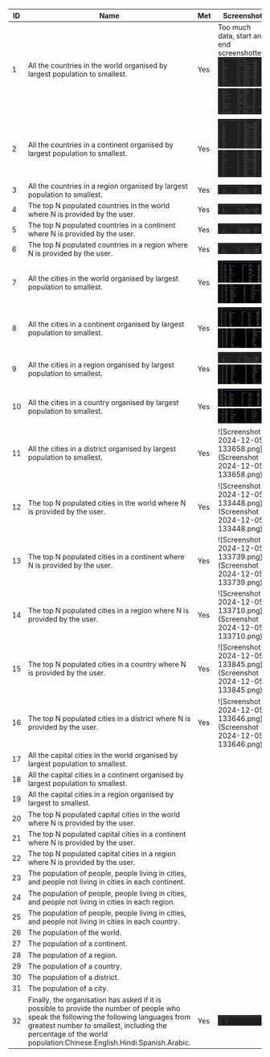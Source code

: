 | ID | Name | Met | Screenshot |
|----|------|-----|------------|
|1|All the countries in the world organised by largest population to smallest.|Yes|Too much data, start and end screenshotted. ![img_7.png](img_7.png)![img_8.png](img_8.png)|
|2|All the countries in a continent organised by largest population to smallest.|Yes|![img_4.png](img_4.png)![img_5.png](img_5.png)|
|3|All the countries in a region organised by largest population to smallest.|Yes|![img.png](img.png)|
|4|The top N populated countries in the world where N is provided by the user.|Yes|![img_1.png](img_1.png)|
|5|The top N populated countries in a continent where N is provided by the user.|Yes|![img_2.png](img_2.png)|
|6|The top N populated countries in a region where N is provided by the user.|Yes|![img_3.png](img_3.png)|
|7|All the cities in the world organised by largest population to smallest.|Yes|![yeye.png](yeye.png)![yur.png](yur.png)|
|8|All the cities in a continent organised by largest population to smallest.|Yes|![beee.png](beee.png)![burger.png](burger.png)|
|9|All the cities in a region organised by largest population to smallest.|Yes|![img_3.png](img_3.png)![burger.png](burger.png)|
|10|All the cities in a country organised by largest population to smallest.|Yes|![borger.png](borger.png)![chicken.png](chicken.png)|
|11|All the cities in a district organised by largest population to smallest.|Yes|![Screenshot 2024-12-05 133658.png](Screenshot 2024-12-05 133658.png)|
|12|The top N populated cities in the world where N is provided by the user.|Yes|![Screenshot 2024-12-05 133448.png](Screenshot 2024-12-05 133448.png)|
|13|The top N populated cities in a continent where N is provided by the user.|Yes|![Screenshot 2024-12-05 133739.png](Screenshot 2024-12-05 133739.png)|
|14|The top N populated cities in a region where N is provided by the user.|Yes|![Screenshot 2024-12-05 133710.png](Screenshot 2024-12-05 133710.png)|
|15|The top N populated cities in a country where N is provided by the user.|Yes|![Screenshot 2024-12-05 133845.png](Screenshot 2024-12-05 133845.png)|
|16|The top N populated cities in a district where N is provided by the user.|Yes|![Screenshot 2024-12-05 133646.png](Screenshot 2024-12-05 133646.png)|
|17|All the capital cities in the world organised by largest population to smallest.|
|18|All the capital cities in a continent organised by largest population to smallest.|
|19|All the capital cities in a region organised by largest to smallest.|
|20|The top N populated capital cities in the world where N is provided by the user.|
|21|The top N populated capital cities in a continent where N is provided by the user.|
|22|The top N populated capital cities in a region where N is provided by the user.|
|23|The population of people, people living in cities, and people not living in cities in each continent.|
|24|The population of people, people living in cities, and people not living in cities in each region.|
|25|The population of people, people living in cities, and people not living in cities in each country.|
|26|The population of the world.|
|27|The population of a continent.|
|28|The population of a region.|
|29|The population of a country.|
|30|The population of a district.|
|31|The population of a city.|
|32|Finally, the organisation has asked if it is possible to provide the number of people who speak the following the following languages from greatest number to smallest, including the percentage of the world population:Chinese.English.Hindi.Spanish.Arabic.|Yes|![img_6.png](img_6.png)|


